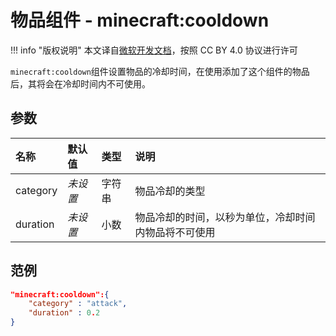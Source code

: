 # 物品组件 - minecraft:cooldown
!!! info "版权说明"
    本文译自[微软开发文档](https://learn.microsoft.com/en-us/minecraft/creator/)，按照 CC BY 4.0 协议进行许可
    
`minecraft:cooldown`组件设置物品的冷却时间，在使用添加了这个组件的物品后，其将会在冷却时间内不可使用。

## 参数
| 名称 | 默认值 | 类型 | 说明  |
|:----------|:----------|:----------|:----------|
| category | *未设置* | 字符串 | 物品冷却的类型 |
| duration | *未设置*  | 小数 | 物品冷却的时间，以秒为单位，冷却时间内物品将不可使用 |

## 范例
```json
"minecraft:cooldown":{
    "category" : "attack",
    "duration" : 0.2
}
```
